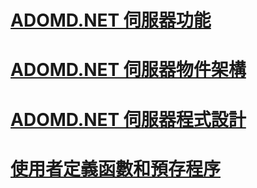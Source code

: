 # [ADOMD.NET 伺服器功能](adomd-net-server-functionality.md)
# [ADOMD.NET 伺服器物件架構](adomd-net-server-object-architecture.md)
# [ADOMD.NET 伺服器程式設計](adomd-net-server-programming.md)
# [使用者定義函數和預存程序](user-defined-functions-and-stored-procedures.md)

